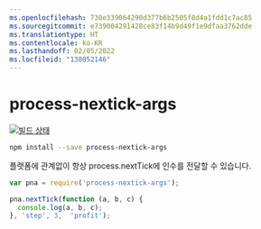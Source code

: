 ```yaml
---
ms.openlocfilehash: 730e339064290d377b6b2505f8d4a1fdd1c7ac85
ms.sourcegitcommit: e739004291428ce83f14b9d49f1e9dfaa3762dde
ms.translationtype: HT
ms.contentlocale: ko-KR
ms.lasthandoff: 02/05/2022
ms.locfileid: "138052146"
---
```

<a name="process-nextick-args"></a>process-nextick-args
=====

[![빌드 상태](https://travis-ci.org/calvinmetcalf/process-nextick-args.svg?branch=master)](https://travis-ci.org/calvinmetcalf/process-nextick-args)

```bash
npm install --save process-nextick-args
```

플랫폼에 관계없이 항상 process.nextTick에 인수를 전달할 수 있습니다.

```js
var pna = require('process-nextick-args');

pna.nextTick(function (a, b, c) {
  console.log(a, b, c);
}, 'step', 3,  'profit');
```
